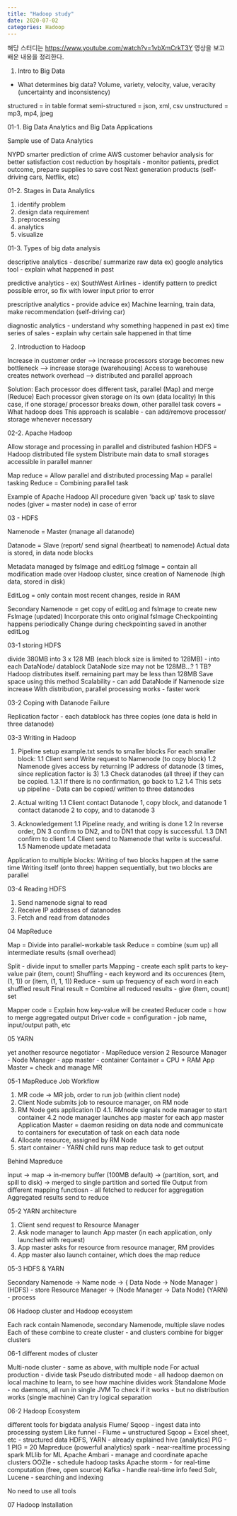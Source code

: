 ```yaml
---
title: "Hadoop study"
date: 2020-07-02
categories: Hadoop
---
```


해당 스터디는 https://www.youtube.com/watch?v=1vbXmCrkT3Y 영상을 보고 배운 내용을 정리한다.

01. Intro to Big Data

* What determines big data?
Volume, variety, velocity, value, veracity (uncertainty and inconsistency)

structured = in table format
semi-structured = json, xml, csv
unstructured = mp3, mp4, jpeg


01-1. Big Data Analytics and Big Data Applications

Sample use of Data Analytics

NYPD smarter prediction of crime
AWS customer behavior analysis for better satisfaction
cost reduction by hospitals - monitor patients, predict outcome, prepare supplies to save cost
Next generation products (self-driving cars, Netflix, etc)

01-2. Stages in Data Analytics

1. identify problem
2. design data requirement
3. preprocessing
4. analytics
5. visualize

01-3. Types of big data analysis

descriptive analytics - describe/ summarize raw data
    ex) google analytics tool - explain what happened in past

predictive analytics - 
    ex) SouthWest Airlines - identify pattern to predict possible error, so fix with lower input prior to error

prescriptive analytics - provide advice
    ex) Machine learning, train data, make recommendation (self-driving car)

diagnostic analytics - understand why something happened in past
    ex) time series of sales - explain why certain sale happened in that time

02. Introduction to Hadoop

Increase in customer order --> increase processors
storage becomes new bottleneck --> increase storage (warehousing)
Access to warehouse creates network overhead --> distributed and parallel approach
    
Solution:
Each processor does different task, parallel (Map) and merge (Reduce)
Each processor given storage on its own (data locality)
    In this case, if one storage/ processor breaks down, other parallel task covers
    = What hadoop does
This approach is scalable - can add/remove processor/ storage whenever necessary

02-2. Apache Hadoop

Allow storage and processing in parallel and distributed fashion
HDFS = Hadoop distributed file system
    Distribute main data to small storages accessible in parallel manner

Map reduce = Allow parallel and distributed processing
    Map = parallel tasking
    Reduce = Combining parallel task

Example of Apache Hadoop
All procedure given 'back up' task to slave nodes (giver = master node) in case of error

03 - HDFS

Namenode = Master (manage all datanode)
    
Datanode = Slave (report/ send signal (heartbeat) to namenode)
    Actual data is stored, in data node blocks
    
Metadata managed by fsImage and editLog
fsImage = contain all modification made over Hadoop cluster, since creation of Namenode (high data, stored in disk)

EditLog = only contain most recent changes, reside in RAM

Secondary Namenode = get copy of editLog and fsImage to create new FsImage (updated)
    Incorporate this onto original fsImage
    Checkpointing happens periodically
    Change during checkpointing saved in another editLog

03-1 storing HDFS

divide 380MB into 3 x 128 MB (each block size is limited to 128MB) - into each DataNode/ datablock
    DataNode size may not be 128MB...? 1 TB? Hadoop distributes itself.
    remaining part may be less than 128MB
    Save space using this method
    Scalability - can add DataNode if Namenode size increase
    With distribution, parallel processing works - faster work

03-2 Coping with Datanode Failure

Replication factor - each datablock has three copies (one data is held in three datanode)

03-3 Writing in Hadoop

1. Pipeline setup
    example.txt sends to smaller blocks
    For each smaller block:
    1.1 Client send Write request to Namenode (to copy block)
    1.2 Namenode gives access by returning IP address of datanode (3 times, since replication factor is 3)
    1.3 Check datanodes (all three) if they can be copied.
        1.3.1 If there is no confirmation, go back to 1.2
    1.4 This sets up pipeline - Data can be copied/ written to three datanodes

2. Actual writing
    1.1 Client contact Datanode 1, copy block, and datanode 1 contact datanode 2 to copy, and to datanode 3

3. Acknowledgement
    1.1 Pipeline ready, and writing is done
    1.2 In reverse order, DN 3 confirm to DN2, and to DN1 that copy is successful.
    1.3 DN1 confirm to client
    1.4 Client send to Namenode that write is successful. 
    1.5 Namenode update metadata

Application to multiple blocks:
Writing of two blocks happen at the same time
    Writing itself (onto three) happen sequentially, but two blocks are parallel

03-4 Reading HDFS

1. Send namenode signal to read
2. Receive IP addresses of datanodes
3. Fetch and read from datanodes

04 MapReduce

Map = Divide into parallel-workable task
Reduce = combine (sum up) all intermediate results (small overhead)

Split - divide input to smaller parts
Mapping - create each split parts to key-value pair (item, count)
Shuffling - each keyword and its occurences (item, (1, 1)) or (item, (1, 1, 1))
Reduce - sum up frequency of each word in each shuffled result
Final result = Combine all reduced results - give (item, count) set

Mapper code = Explain how key-value will be created
Reducer code = how to merge aggregated output
Driver code = configuration - job name, input/output path, etc

05 YARN

yet another resource negotiator - MapReduce version 2
Resource Manager - Node Manager - app master - container
    Container = CPU + RAM
    App Master = check and manage MR

05-1 MapReduce Job Workflow

1. MR code -> MR job, order to run job (within client node)
2. Client Node submits job to resource manager, on RM node
3. RM Node gets application ID
4.1. RMnode signals node manager to start container
4.2 node manager launches app master for each app master
    Application Master = daemon residing on data node and communicate to containers for executation of task on each data node
5. Allocate resource, assigned by RM Node
6. start container - YARN child runs map reduce task to get output

Behind Mapreduce

input -> map -> in-memory buffer (100MB default) -> (partition, sort, and spill to disk)
-> merged to single partition and sorted file 
Output from different mapping functiosn - all fetched to reducer for aggregation
Aggregated results send to reduce

05-2 YARN architecture

1. Client send request to Resource Manager
2. Ask node manager to launch App master (in each application, only launched with request)
3. App master asks for resource from resource manager, RM provides
4. App master also launch container, which does the map reduce

05-3 HDFS & YARN

Secondary Namenode -> Name node -> { Data Node -> Node Manager } (HDFS) - store
Resource Manager -> {Node Manager -> Data Node} (YARN) - process

06 Hadoop cluster and Hadoop ecosystem

Each rack contain Namenode, secondary Namenode, multiple slave nodes
Each of these combine to create cluster - and clusters combine for bigger clusters

06-1 different modes of cluster

Multi-node cluster - same as above, with multiple node
    For actual production - divide task
Pseudo distributed mode - all hadoop daemon on local machine 
    to learn, to see how machine divides work
Standalone Mode - no daemons, all run in single JVM
    To check if it works - but no distribution works (single machine)
    Can try logical separation

06-2 Hadoop Ecosystem

different tools for bigdata analysis
Flume/ Sqoop - ingest data into processing system
    Like funnel - Flume = unstructured
    Sqoop = Excel sheet, etc - structured data
HDFS, YARN - already explained
hive (analytics)
PIG - 1 PIG = 20 Mapreduce (powerful analytics)
spark - near-realtime processing
spark MLlib for ML
Apache Ambari - manage and coordinate apache clusters
OOZIe - schedule hadoop tasks
Apache storm - for real-time computation (free, open source)
Kafka - handle real-time info feed
Solr, Lucene - searching and indexing

No need to use all tools 

07 Hadoop Installation


